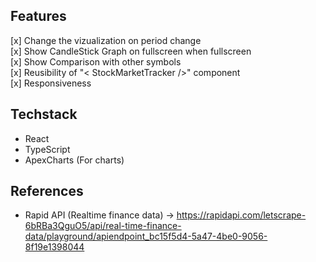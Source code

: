 ## Features

[x] Change the vizualization on period change <br />
[x] Show CandleStick Graph on fullscreen when fullscreen<br />
[x] Show Comparison with other symbols <br />
[x] Reusibility of "< StockMarketTracker />" component <br />
[x] Responsiveness <br />

## Techstack

- React
- TypeScript
- ApexCharts (For charts)

## References

- Rapid API (Realtime finance data) -> https://rapidapi.com/letscrape-6bRBa3QguO5/api/real-time-finance-data/playground/apiendpoint_bc15f5d4-5a47-4be0-9056-8f19e1398044
